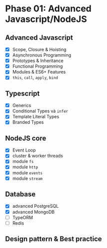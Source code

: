 # Phase 01: Advanced Javascript/NodeJS

## Advanced Javascript

- [x] Scope, Closure & Hoisting
- [x] Asynchronous Programming
- [x] Prototypes & Inheritance
- [x] Functional Programming
- [x] Modules & ES6+ Features
- [x] `this`, `call`, `apply`, `bind`

## Typescript

- [x] Generics
- [x] Conditional Types và `infer`
- [x] Template Literal Types
- [x] Branded Types

## NodeJS core

- [x] Event Loop
- [x] cluster & worker threads
- [x] module `fs`
- [x] module `http`
- [x] module `events`
- [x] module `stream`

## Database

- [x] advanced PostgreSQL
- [x] advanced MongoDB
- [ ] TypeORM
- [ ] Redis

## Design pattern & Best practice
